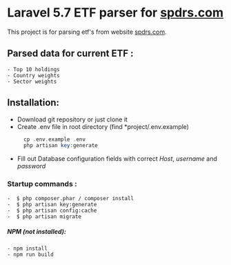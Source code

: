 # Laravel 5.7 ETF parser for [spdrs.com](www.spdrs.com)
This project is for parsing etf's  from website [spdrs.com](www.spdrs.com). 
## Parsed data for current ETF :  
	- Top 10 holdings
 	- Country weights
    - Sector weights  
## Installation:

- Download git repository or just clone it  
- Create .env file in root directory (find *project/.env.example) 
    ```php
      cp .env.example .env
      php artisan key:generate
- Fill out Database configuration fields with correct *Host*, *username* and *password*

### Startup commands :
    -  $ php composer.phar / composer install
	-  $ php artisan key:generate 
	-  $ php artisan config:cache
	-  $ php artisan migrate
##### NPM (not installed):
	- npm install
	- npm run build